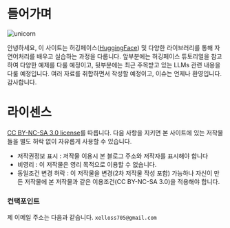# 들어가며

![unicorn](https://user-images.githubusercontent.com/7252598/228166079-13e97420-b3ee-49f2-a4e8-a40376fe09c3.png)

안녕하세요, 이 사이트는 허깅페이스([HuggingFace](https://huggingface.co/)) 및 다양한 라이브러리를 통해 자연어처리를 배우고 실습하는 과정을 다룹니다. 앞부분에는 허깅페이스 튜토리얼을 참고하여 다양한 예제를 다룰 예정이고, 뒷부분에는 최근 주목받고 있는 LLMs 관련 내용을 다룰 예정입니다. 여러 자료를 취합하면서 작성할 예정이고, 이슈는 언제나 환영입니다. 감사합니다.

# 라이센스
[CC BY-NC-SA 3.0 license](https://creativecommons.org/licenses/by-nc-sa/3.0)를 따릅니다. 다음 사항을 지키면 본 사이트에 있는 저작물들을 별도 허락 없이 자유롭게 사용할 수 있습니다.

- 저작권정보 표시 : 저작물 이용시 본 블로그 주소와 저작자를 표시해야 합니다
- 비영리 : 이 저작물은 영리 목적으로 이용할 수 없습니다.
- 동일조건 변경 허락 : 이 저작물을 변경(2차 저작물 작성 포함) 가능하나 자신이 만든 저작물에 본 저작물과 같은 이용조건(CC BY-NC-SA 3.0)을 적용해야 합니다.

### 컨택포인트
제 이메일 주소는 다음과 같습니다.
`xelloss705@gmail.com`

<!-- # Welcome to your Jupyter Book

This is a small sample book to give you a feel for how book content is
structured.
It shows off a few of the major file types, as well as some sample content.
It does not go in-depth into any particular topic - check out [the Jupyter Book documentation](https://jupyterbook.org) for more information.

Check out the content pages bundled with this sample book to see more.

```{tableofcontents}
``` -->
